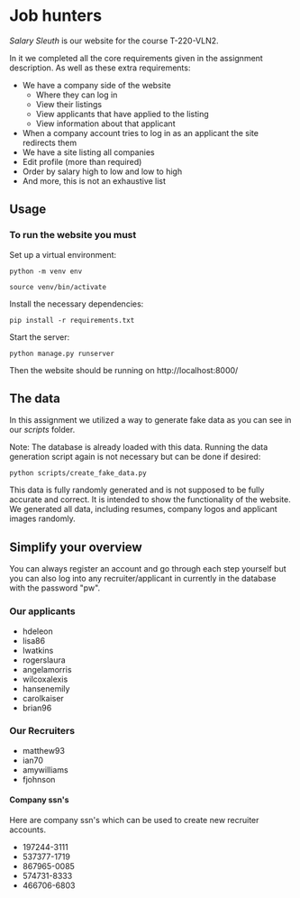 # Job hunters
*Salary Sleuth* is our website for the course T-220-VLN2.

In it we completed all the core requirements given in the assignment description.
As well as these extra requirements:
- We have a company side of the website 
  - Where they can log in
  - View their listings
  - View applicants that have applied to the listing
  - View information about that applicant
- When a company account tries to log in as an applicant the site redirects them
- We have a site listing all companies
- Edit profile (more than required)
- Order by salary high to low and low to high
- And more, this is not an exhaustive list 


## Usage
### To run the website you must

Set up a virtual environment:

`python -m venv env`

`source venv/bin/activate `

Install the necessary dependencies:

`pip install -r requirements.txt`

Start the server:

`python manage.py runserver`

Then the website should be running on http://localhost:8000/

## The data
In this assignment we utilized a way to generate fake data as you can see in our *scripts* folder.

Note: The database is already loaded with this data. Running the data generation script again is not necessary but can be done if desired:

`python scripts/create_fake_data.py`

This data is fully randomly generated and is not supposed to be fully accurate and correct. It is intended to show the functionality of the website.
We generated all data, including resumes, company logos and applicant images randomly.

## Simplify your overview
You can always register an account and go through each step yourself 
but you can also log into any recruiter/applicant in currently in the database with the password "pw".

### Our applicants
- hdeleon
- lisa86
- lwatkins
- rogerslaura
- angelamorris
- wilcoxalexis
- hansenemily
- carolkaiser
- brian96

### Our Recruiters 
- matthew93
- ian70
- amywilliams
- fjohnson

#### Company ssn's
Here are company ssn's which can be used to create new recruiter accounts.
- 197244-3111
- 537377-1719
- 867965-0085
- 574731-8333
- 466706-6803


